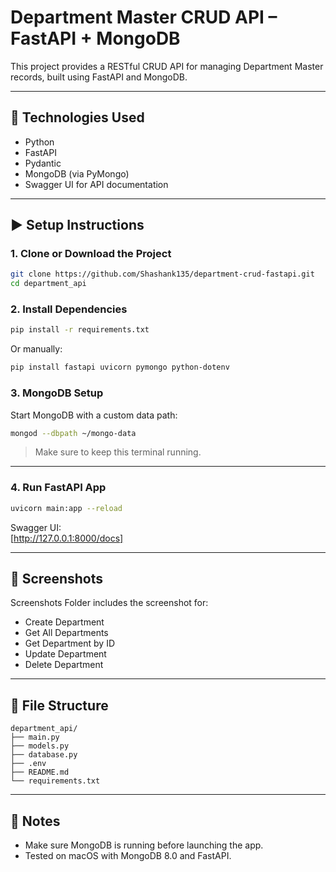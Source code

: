 # Department Master CRUD API – FastAPI + MongoDB

This project provides a RESTful CRUD API for managing Department Master records, built using FastAPI and MongoDB.

---

## 🔧 Technologies Used

- Python
- FastAPI
- Pydantic
- MongoDB (via PyMongo)
- Swagger UI for API documentation

---

## ▶️ Setup Instructions

### 1. Clone or Download the Project

```bash
git clone https://github.com/Shashank135/department-crud-fastapi.git
cd department_api
```

### 2. Install Dependencies

```bash
pip install -r requirements.txt
```

Or manually:

```bash
pip install fastapi uvicorn pymongo python-dotenv
```

### 3. MongoDB Setup

Start MongoDB with a custom data path:

```bash
mongod --dbpath ~/mongo-data
```

> Make sure to keep this terminal running.

---

### 4. Run FastAPI App

```bash
uvicorn main:app --reload
```

Swagger UI:  
[http://127.0.0.1:8000/docs]

---

## 📸 Screenshots

Screenshots Folder includes the screenshot for:
- Create Department
- Get All Departments
- Get Department by ID
- Update Department
- Delete Department

---

## 📁 File Structure

```
department_api/
├── main.py
├── models.py
├── database.py
├── .env
├── README.md
└── requirements.txt
```

---

## 📌 Notes

- Make sure MongoDB is running before launching the app.
- Tested on macOS with MongoDB 8.0 and FastAPI.
